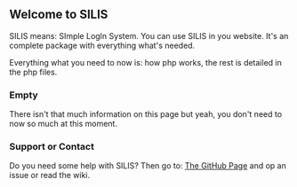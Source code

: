 ## Welcome to SILIS

SILIS means: SImple LogIn System. You can use SILIS in you website.
It's an complete package with everything what's needed.

Everything what you need to now is: how php works, the rest is detailed in the php files.

### Empty 

There isn't that much information on this page but yeah, you don't need to now so much at this moment.

### Support or Contact

Do you need some help with SILIS?
Then go to: [The GitHub Page](https://github.com/TheWesleyMan/SILIS) and op an issue or read the wiki. 
